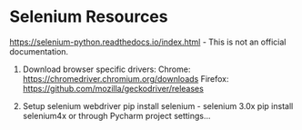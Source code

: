 # Selenium Resources

https://selenium-python.readthedocs.io/index.html - This is not an official documentation. 


1) Download browser specific drivers:
Chrome: https://chromedriver.chromium.org/downloads
Firefox: https://github.com/mozilla/geckodriver/releases

2) Setup selenium webdriver
pip install selenium - selenium 3.0x
pip install selenium4x
or through Pycharm project settings...